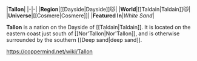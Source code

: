 |**Tallon**|
|-|-|
|**Region**|[[Dayside\|Dayside]]🐱︎|
|**World**|[[Taldain\|Taldain]]🐱︎|
|**Universe**|[[Cosmere\|Cosmere]]|
|**Featured In**|*White Sand*|

**Tallon** is a nation on the Dayside of [[Taldain\|Taldain]].
It is located on the eastern coast just south of [[Nor'Tallon\|Nor'Tallon]], and is otherwise surrounded by the southern [[Deep sand\|deep sand]].



https://coppermind.net/wiki/Tallon